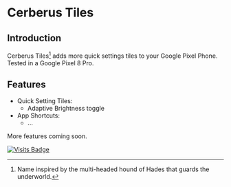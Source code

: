 # Cerberus Tiles
## Introduction
Cerberus Tiles[^1] adds more quick settings tiles to your Google Pixel Phone.
Tested in a Google Pixel 8 Pro.

## Features
- Quick Setting Tiles:
  - Adaptive Brightness toggle
- App Shortcuts:
  - ...

More features coming soon.


[![Visits Badge](https://badges.pufler.dev/visits/bl4ckswordsman/CerberusTiles/)](https://github.com/bl4ckswordsman/CerberusTiles/)
[^1]: Name inspired by the multi-headed hound of Hades that guards the underworld.
